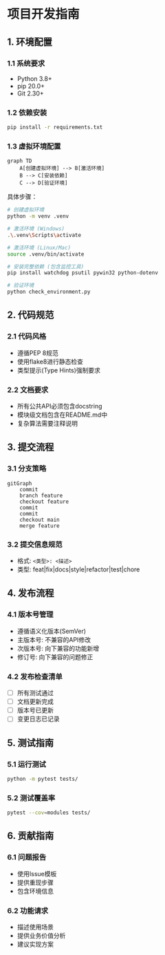 # 项目开发指南

## 1. 环境配置

### 1.1 系统要求
- Python 3.8+
- pip 20.0+
- Git 2.30+

### 1.2 依赖安装
```bash
pip install -r requirements.txt
```

### 1.3 虚拟环境配置
```mermaid
graph TD
    A[创建虚拟环境] --> B[激活环境]
    B --> C[安装依赖]
    C --> D[验证环境]
```

具体步骤：
```bash
# 创建虚拟环境
python -m venv .venv

# 激活环境 (Windows)
.\.venv\Scripts\activate

# 激活环境 (Linux/Mac)
source .venv/bin/activate

# 安装完整依赖 (包含监控工具)
pip install watchdog psutil pywin32 python-dotenv

# 验证环境
python check_environment.py
```

## 2. 代码规范

### 2.1 代码风格
- 遵循PEP 8规范
- 使用flake8进行静态检查
- 类型提示(Type Hints)强制要求

### 2.2 文档要求
- 所有公共API必须包含docstring
- 模块级文档包含在README.md中
- 复杂算法需要注释说明

## 3. 提交流程

### 3.1 分支策略
```mermaid
gitGraph
    commit
    branch feature
    checkout feature
    commit
    commit
    checkout main
    merge feature
```

### 3.2 提交信息规范
- 格式: `<类型>: <描述>`
- 类型: feat|fix|docs|style|refactor|test|chore

## 4. 发布流程

### 4.1 版本号管理
- 遵循语义化版本(SemVer)
- 主版本号: 不兼容的API修改
- 次版本号: 向下兼容的功能新增
- 修订号: 向下兼容的问题修正

### 4.2 发布检查清单
- [ ] 所有测试通过
- [ ] 文档更新完成
- [ ] 版本号已更新
- [ ] 变更日志已记录

## 5. 测试指南

### 5.1 运行测试
```bash
python -m pytest tests/
```

### 5.2 测试覆盖率
```bash
pytest --cov=modules tests/
```

## 6. 贡献指南

### 6.1 问题报告
- 使用Issue模板
- 提供重现步骤
- 包含环境信息

### 6.2 功能请求
- 描述使用场景
- 提供业务价值分析
- 建议实现方案
